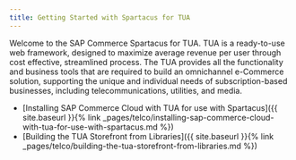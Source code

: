 ```yaml
---
title: Getting Started with Spartacus for TUA
---
```


Welcome to the SAP Commerce Spartacus for TUA. TUA is a ready-to-use web framework, designed to maximize average revenue per user through cost effective, streamlined process. The TUA provides all the functionality and business tools that are required to build an omnichannel e-Commerce solution, supporting the unique and individual needs of subscription-based businesses, including telecommunications, utilities, and media. 

- [Installing SAP Commerce Cloud with TUA for use with Spartacus]({{ site.baseurl }}{% link _pages/telco/installing-sap-commerce-cloud-with-tua-for-use-with-spartacus.md %})
- [Building the TUA Storefront from Libraries]({{ site.baseurl }}{% link _pages/telco/building-the-tua-storefront-from-libraries.md %})
